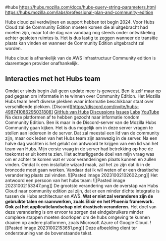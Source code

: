 #hubs 
https://hubs.mozilla.com/docs/hubs-query-string-parameters.html 
https://hubs.mozilla.com/labs/professional-plan-and-community-edition

Hubs cloud zal verdwijnen en support hebben tot begin 2024. 
Voor Hubs Cloud zal de Community Edition moeten komen die al uitgebracht had moeten zijn, maar tot de dag van vandaag nog steeds onder ontwikkeling achter gesloten ruimtes is. Het is dus lastig te zeggen wanneer de transitie plaats kan vinden en wanneer de Community Edition uitgebracht zal worden. 


Hubs cloud is afhankelijk van de AWS infrastructuur
Community edition is daarentegen provider onafhankelijk.

## **Interacties met het Hubs team**
Omdat er sinds begin [Juli](https://hubs.mozilla.com/labs/professional-plan-and-community-edition/) geen update meer is geweest. Ben ik zelf maar op pad gegaan om informatie in te winnen over Community Edition. Het Mozilla Hubs team heeft diverse plekken waar informatie beschikbaar staat over verschillende plekken. 
[Discord][https://discord.com/invite/hubs-498741086295031808] 
[GitHub van Hubs](https://github.com/mozilla/hubs "https://github.com/mozilla/hubs") 
[Discussions](https://github.com/mozilla/hubs/discussions "https://github.com/mozilla/hubs/discussions")
[Issues](https://github.com/mozilla/hubs/issues "https://github.com/mozilla/hubs/issues") 
[Labs](https://hubs.mozilla.com/labs/ "https://hubs.mozilla.com/labs/") 
[YouTube](https://www.youtube.com/@MozillaHubs "https://www.youtube.com/@MozillaHubs")
Na deze platformen af te hebben gezocht naar informatie rondom Community Edition. Ben ik maar in de Discord-server van de Mozilla Hubs Community gaan kijken. Het is dus mogelijk om in deze server vragen te stellen aan iedereen in de server. Dat zal meestal een lid van de community zijn, maar ook leden van het Hubs team zijn aanwezig in de server. Na een halve dag wachten is het gelukt om antwoord te krijgen van een lid van het team van Hubs. Mijn eerste vraag in de server had betrekking op hoe de toekomst er uit komt te zien. Het achterliggende doel van mijn vraag was om er achter te komen wat er voor veranderingen plaats kunnen en zullen vinden. Omdat ik een installatie wizard maak, zal het zo zijn dat ik in de broncode moet gaan werken. Vandaar dat ik wil weten of er een drastische verandering plaats zal vinden. 
![[Pasted image 20231002102602.png]]
Het antwoord een persoon van het hubs team:
![[Pasted image 20231002153347.png]]
De grootste verandering van de overstap van Hubs Cloud naar community edition zal zijn, dat er een minder dichte integratie is tussen de Hubs architectuur en AWS. **Wat er niet zal veranderen zijn de gebruikte talen en raamwerken, zoals Elixir en het Phoenix framework. Ook zal het applicatielandschap niet drastisch veranderen.** Het doel van deze verandering is om ervoor te zorgen dat eindgebruikers minder complexe stappen moeten doorlopen om de hubs omgeving te kunnen draaien op andere platformen, zoals Microsoft Azure of Google Cloud. 
![[Pasted image 20231002153651.png]]
Deze afbeelding dient ter ondersteuning van de bovenstaande tekst.